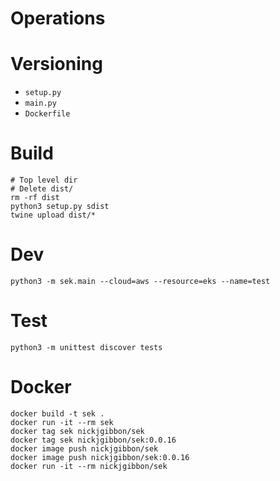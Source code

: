 # Operations


# Versioning
* `setup.py`
* `main.py`
* `Dockerfile`


# Build
```
# Top level dir
# Delete dist/
rm -rf dist
python3 setup.py sdist
twine upload dist/*
```


# Dev
```
python3 -m sek.main --cloud=aws --resource=eks --name=test
```


# Test
```
python3 -m unittest discover tests 
```


# Docker
```
docker build -t sek .
docker run -it --rm sek
docker tag sek nickjgibbon/sek
docker tag sek nickjgibbon/sek:0.0.16
docker image push nickjgibbon/sek
docker image push nickjgibbon/sek:0.0.16
docker run -it --rm nickjgibbon/sek
```

